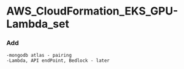 # AWS_CloudFormation_EKS_GPU-Lambda_set

### Add
    -mongodb atlas - pairing
    -Lambda, API endPoint, Bedlock - later
